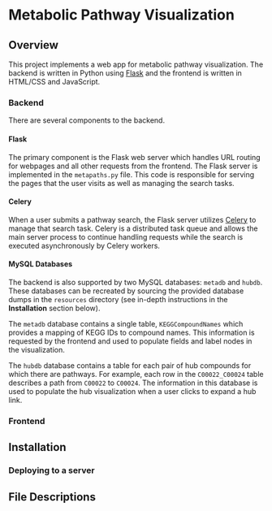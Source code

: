 # Metabolic Pathway Visualization

## Overview
This project implements a web app for metabolic pathway visualization. The
backend is written in Python using [Flask](http://flask.pocoo.org) and the
frontend is written in HTML/CSS and JavaScript.

### Backend
There are several components to the backend.

#### Flask
The primary component is the Flask web server which handles URL routing for
webpages and all other requests from the frontend. The Flask server is
implemented in the `metapaths.py` file. This code is responsible for serving
the pages that the user visits as well as managing the search tasks.

#### Celery
When a user submits a pathway search, the Flask server utilizes
[Celery](http://www.celeryproject.org) to manage that search task. Celery is a
distributed task queue and allows the main server process to continue
handling requests while the search is executed asynchronously by Celery
workers.

#### MySQL Databases
The backend is also supported by two MySQL databases: `metadb` and `hubdb`.
These databases can be recreated by sourcing the provided database dumps in the
`resources` directory (see in-depth instructions in the **Installation**
section below).

The `metadb` database contains a single table, `KEGGCompoundNames` which
provides a mapping of KEGG IDs to compound names. This information is requested
by the frontend and used to populate fields and label nodes in the
visualization.

The `hubdb` database contains a table for each pair of hub compounds for which
there are pathways. For example, each row in the `C00022_C00024` table
describes a path from `C00022` to `C00024`. The information in this database is
used to populate the hub visualization when a user clicks to expand a hub link.


### Frontend

## Installation


### Deploying to a server


## File Descriptions

